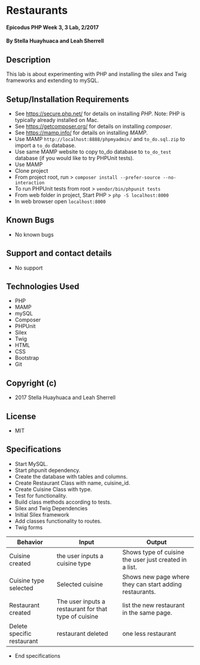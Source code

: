 # Restaurants

#### Epicodus PHP Week 3, 3 Lab, 2/2017

#### By Stella Huayhuaca and Leah Sherrell

## Description

This lab is about experimenting with PHP and installing the silex and Twig frameworks and extending to mySQL.

## Setup/Installation Requirements
* See https://secure.php.net/ for details on installing _PHP_.  Note: PHP is typically already installed on Mac.
* See https://getcomposer.org/ for details on installing _composer_.
* See https://mamp.info/ for details on installing _MAMP_.
* Use MAMP `http://localhost:8888/phpmyadmin/` and `to_do.sql.zip` to import a `to_do` database.
* Use same MAMP website to copy to_do database to `to_do_test` database (if you would like to try PHPUnit tests).
* Use MAMP
* Clone project
* From project root, run > `composer install --prefer-source --no-interaction`
* To run PHPUnit tests from root > `vendor/bin/phpunit tests`
* From web folder in project, Start PHP > `php -S localhost:8000`
* In web browser open `localhost:8000`

## Known Bugs
* No known bugs

## Support and contact details
* No support

## Technologies Used
* PHP
* MAMP
* mySQL
* Composer
* PHPUnit
* Silex
* Twig
* HTML
* CSS
* Bootstrap
* Git

## Copyright (c)
* 2017 Stella Huayhuaca and Leah Sherrell

## License
* MIT

## Specifications
* Start MySQL.
* Start phpunit dependency.
* Create the database with tables and columns.
* Create Restaurant Class with name, cuisine_id.
* Create Cuisine Class with type.
* Test for functionality.
* Build class methods according to tests.
* Silex and Twig Dependencies
* Initial Silex framework
* Add classes functionality to routes.
* Twig forms


|Behavior|Input|Output|
|--------|-----|------|
|Cuisine created|the user inputs a cuisine type |Shows type of cuisine the user just created in a list.|
|Cuisine type selected|Selected cuisine |Shows new page where they can start adding restaurants.|
|Restaurant created|The user inputs a restaurant for that type of cuisine|list the new restaurant in the same page.|
|Delete specific restaurant|restaurant deleted|one less restaurant|


* End specifications

